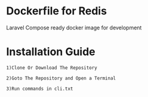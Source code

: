 # Dockerfile for Redis
Laravel Compose ready docker image for development

# Installation Guide
    1)Clone Or Download The Repository
    
    2)Goto The Repository and Open a Terminal
    
    3)Run commands in cli.txt
    